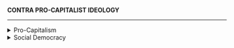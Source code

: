 **CONTRA PRO-CAPITALIST IDEOLOGY**

------------

</details>
<details markdown="1">
<summary>Pro-Capitalism</summary>

# **Pro-Capitalism**
**Work in progress, hoped to be split up into more specific sections down the road**

### 1. "Capitalism meets human needs better than socialism."

- [Navarro 1992](https://journals.sagepub.com/doi/abs/10.2190/B2TP-3R5M-Q7UP-DUA2)
  -  *“the evidence presented in this article shows that the **historical experience of socialism has not been one of failure**. To the contrary: it has been, for the most part, more successful than capitalism in improving the health conditions of the world’s populations”*

- [Providence College, Department of Sociology: Lena et al. 1993](https://journals.sagepub.com/doi/abs/10.2190/EQUY-ACG8-X59F-AE99)
  - “In general, **high levels of democracy and strong left-wing regimes are associated with positive health outcomes**, and strong right-wing regimes have populations with lower life expectancies and higher levels of various measures of mortality.“

- [American Journal of Public Health: McCartney, et al. 10](https://ajph.aphapublications.org/doi/10.2105/AJPH.2019.305001)
  - Neoliberal restructuring seems to be associated with **increased health inequalities and higher income inequality** with lower self-rated health and higher mortality.
  - Social democratic welfare states, higher public spending, fair trade policies, extensions to compulsory education provision, microfinance initiatives in low-income countries, health and safety policy, improved access to health care, and high-quality affordable housing have positive impacts on population health.
  - These showed that **income inequality was detrimental for health**, especially where the Gini coefficient (an indicator of income inequality where 1 represents all income going to 1 person and zero complete equality) is greater than 0.3,

- [United Nations: Chang et al. 07](https://esa.un.org/techcoop/documents/PN_SOEReformNote.pdf)
  - Markets are powerful mechanisms to promote economic development, but they often **fail to produce the economic dynamism and the social justice** that a sustainable economic development requires
  - **20 times more money** is spent on research on slimming drugs than on research on malaria, a disease that kills more than a million people every year.
  - Profit-seeking firms in industries that **provide basic goods and services may refus**e to serve less profitable customers, such as poor people or people living in remote areas.  
  - But state owned enterprises get bailed out! You can make the argument that *any* firm large and significant enough to the country will get bailed out:
    - In the late 1970s, the bankrupt Swedish shipbuilding industry was rescued through nationalization by the country's first right-wing government in 44 years, despite the fact that the government came to power with a pledge to reduce the size of the state
    - In the early 1980s,, the troubled US carmaker Chrysler was rescued by the Reagan administration which was at the vanguard of neoliberal market reforms at the time.
    - Chile was plunged into a financial crisis in 1982, following its premature and ill-designed financial liberalization in the late 1970s. Faced with the crisis, the Pinochet government which had come to power in the name of defending free markets, rescued the entire banking sector with public money
    - In Greece, the SOE sector is filled with former inefficient private firms, which were nationalized, thus bailed out, because of their political importance. It is no surprise that the Greek SOE sector has performed poorly
    - Whatabout-ism aside, it can be argued that even if state owned enterprises suffer from bailouts,

- [https://www.theguardian.com/commentisfree/2019/nov/22/progressive-politics-capitalism-unions-healthcare-education](https://www.theguardian.com/commentisfree/2019/nov/22/progressive-politics-capitalism-unions-healthcare-education)

- [United Nations 20](https://sdgs.un.org/goals/goal2)
  - Food insecurity has increased from 2014 to 2018 from **23.2% to 26.4%**
  -  Click on "Progress and Info" for this quote: "An estimated 26.4 per cent of the world population, about 2 billion persons, were affected by moderate or severe food insecurity in 2018, an increase from 23.2 per cent in 2014"
- That UN page doesn't mention climate change as a factor, but the 2020 Hunger Report certainly does. [https://hungerreport.org/2020/](https://hungerreport.org/2020/)
  - "Since 2015, the global hunger rate has been on the rise, and it is clear that climate change is a factor."
  - "Globally, one person in three has at least one form of malnutrition, and based on current trends, by 2030 it is expected to rise to one in two."
  - "The effects of climate change each year push tens of millions of people in dozens of countries into hunger."
  - "Under a business-as-usual scenario, greenhouse gas emissions from the crop and livestock sectors are expected to increase 30 to 40 percent by 2050."10

### 2. "Capitalism is democratic."

- [https://www.hamptonthink.org/s/parenti_democracy_for_the_few.pdf](https://www.hamptonthink.org/s/parenti_democracy_for_the_few.pdf)
- [Your Democracy is a Sham and Here's Why:](https://www.youtube.com/watch?v=oYodY6o172A)
  - Economic decisions are made privately by business owners then imposed onto employees. **Employees do not have a say in these decisions**.
    - This results in a dictatorship of the capitalist class. The **interests of capitalists are disproportionately represented** and ensures that the state ultimately reflects capitalist interest, REGARDLESS of the working class’ needs
    - This is why an overwhelming majority can support a policy and not have it passed
  - Political participation outside of voting itself is only possible if you own massive amounts of money, which can only result from **being a part of the capitalist class or playing with the interests of the capitalist class** since you are offered a life of abundance if you do
    - The capitalist class is able to use lobbying to ensure that the state exists to fulfill the needs of the bourgeoisie class
    - Achieving economic democracy through existing electoralism will only result in the **capitalist class doing everything in its power to remove socialist leaders from power**, either by removing funding from the leader or by military action

### 3. "Capitalism is eliminating global poverty."

- [https://braveneweurope.com/jason-hickel-a-letter-to-steven-pinker-and-bill-gates-for-that-matter-about-global-poverty](https://braveneweurope.com/jason-hickel-a-letter-to-steven-pinker-and-bill-gates-for-that-matter-about-global-poverty)
- [https://www.theguardian.com/commentisfree/2019/jan/29/bill-gates-davos-global-poverty-infographic-neoliberal](https://www.theguardian.com/commentisfree/2019/jan/29/bill-gates-davos-global-poverty-infographic-neoliberal)
- [https://www.academia.edu/21593862/The_True_Extent_of_Global_Poverty_and_Hunger_Questioning_the_Good_News_Narrative_of_the_Millennium_Development_Goals](https://www.academia.edu/21593862/The_True_Extent_of_Global_Poverty_and_Hunger_Questioning_the_Good_News_Narrative_of_the_Millennium_Development_Goals) 
- [http://wer.worldeconomicsassociation.org/files/WEA-WER-4-Woodward.pdf](http://wer.worldeconomicsassociation.org/files/WEA-WER-4-Woodward.pdf)
- [https://www.aljazeera.com/opinions/2014/8/21/exposing-the-great-poverty-reduction-lie/](https://www.aljazeera.com/opinions/2014/8/21/exposing-the-great-poverty-reduction-lie/) lotta links included
- [https://bunkerchan.xyz/.media/c0d12dac8a1d5404d8d22537996ed986-applicationpdf.pdf](https://bunkerchan.xyz/.media/c0d12dac8a1d5404d8d22537996ed986-applicationpdf.pdf) Article debunking the Millennium Development Goals of the UN and how global poverty has actually gotten worse and the only places that poverty has really gone down is in East Asia, particularly in China.
  - "*In 2010 (the final year of the MDGs' real data), the **total poverty headcount excluding China was exactly the same as it was in 1981**, at just over one billion people. In other words, while the MDGs lead us to believe that poverty has been decreasing around the world, in reality the only place this holds true is in China and East Asia. This is an important point, because **China and East Asia are some of the only places in the developing world that were not forcibly liberalised by the World Bank and the IMF. Everywhere else, poverty has been stagnant or getting worse, in aggregate**.*" (Page 5)
- [https://www.youtube.com/watch?v=A6VqV1T4uYs](https://www.youtube.com/watch?v=A6VqV1T4uYs) hakim video hakim video

### 4. "Capitalism has a better quality of life than socialism."

See [this section](https://source-library.github.io/socialism).

### 5. "Only capitalism can make major innovations, thanks to free market competition."

- It’s good to have mentioned competition, as that's the main driver of innovation here, not capitalism. The world wars and cold war brought about a lot of new innovation, not just in the military but also in various other fields - many of those innovations could be applied in other fields, e.g. nuclear bomb tech being refitted for power plants.
- Some innovations require lots of resources and few restrictions (e.g. making a profit), which is something which small businesses and many large firms aren't incentived to do. For example, the development of nuclear tech, rocket technology, and the US interstate highway system all revolutionized aspects of american life but would not have been possible with a profit motive restricting incentives and the lack of resources which is accessible only truly by a large state apparatus, like the US government.
- Capitalism can easily discourage innovation by forcing firms to stick to safe trends rather than innovate which tends to be a much higher financial risk
- [https://slate.com/technology/2013/09/entrepreneurs-or-the-state-innovation-comes-from-public-investment.html](https://slate.com/technology/2013/09/entrepreneurs-or-the-state-innovation-comes-from-public-investment.html) might also be useful, haven’t looked into it yet
- The iPhone wouldn’t exist in its modern form had it not been for essential public-sector innovations, research, and funding (e.g. [U.S. Department of Defense](https://www.businessinsider.com/the-us-military-is-responsible-for-almost-all-the-technology-in-your-iphone-2014-10), [National Science Foundation](https://www.aau.edu/university-research-made-your-smartphone-smart), [NASA and more](https://www.nationalgeographic.com/news/2017/04/science-march-funding-technology-genius/)). All giving the iPhone it’s famous multi-touch sensitive screen technology, its lithium ion battery, its voice recognition software known as Siri, the internet and cellular network it uses, its display, its GPS, and much more.
- A study from [Health Affairs](https://www.healthaffairs.org/doi/full/10.1377/hlthaff.2009.0917), a leading peer reviewed journal on health policy and research, looked at all patents approved by the FDA between 1988 and 2005, and finds that “**direct government funding is more important in the development of “priority-review” drugs—sometimes described as the most innovative new drugs—than it is for “standard-review” drugs.**” They also find that “**Government funding has played an indirect role** **by funding basic underlying research that is built on in the drug discovery process—in almost half of the drugs approved and in almost two-thirds (66%) of priority-review (the most innovative) drugs.**” In addition, **“In all cases, the public-sector influence was much greater on priority-review drugs than on those receiving a standard review.”**
- A study from [The New England Journal of Medicine](https://www.nejm.org/doi/full/10.1056/NEJMsa1008268) finds that through the past 40 years, 153 new FDA drugs that were approved came from public sector research institutions and that more than half of these drugs are used for the treatment or prevention of cancer or infectious diseases and that “**PSRI-discovered drugs are expected to have a disproportionately large therapeutic effect**”.
- [Hernandez et al. 19](https://www.healthaffairs.org/doi/10.1377/hlthaff.2018.05147) ([Relevant](https://www.npr.org/sections/health-shots/2019/01/07/682986630/prescription-drug-costs-driven-by-manufacturer-price-hikes-not-innovation) [articles](https://www.healthaffairs.org/do/10.1377/hblog20190228.636555/full/)) “In this retrospective study of pharmaceutical pricing data for 2005–16, we found that increases in the costs of specialty and generic drugs were driven by the entry of new drug products, but rising costs of brand-name drugs were largely due to inflation in existing medication prices.”
- [https://ajph.aphapublications.org/doi/10.2105/AJPH.2009.178491](https://ajph.aphapublications.org/doi/10.2105/AJPH.2009.178491)

### 6. "Capitalism is the only system that forces you to care about the needs of others."

How is this not true for other systems? Under feudalism, you were forced to care about those above you in the hierarchy, and to fulfill their needs. In the case of government, you usually need to satisfy the needs of your constituents at least to some extent if you don't want to be overthrown. In ancient hunter-gatherer tribes, if you didn't contribute to the group as a whole you were considered a lot less useful and more likely to be dumped. Why can't altruism not be considered a key component of all functional societies rather than just of capitalist societies specifically?

### 7. "Capitalism is voluntary."

- [https://www.youtube.com/watch?v=S_RcE2o08gA](https://www.youtube.com/watch?v=S_RcE2o08gA)

### 8. "Capitalism is embedded in human nature/has existed forever"

- [https://www.youtube.com/watch?v=hhE5-zBlmcw](https://www.youtube.com/watch?v=hhE5-zBlmcw)
- [https://docs.google.com/document/d/1AumVF0JV_dZrTSiW5z5L2oj9fj3pCLRcZTiqYyG-4bo/edit](https://docs.google.com/document/d/1AumVF0JV_dZrTSiW5z5L2oj9fj3pCLRcZTiqYyG-4bo/edit) This one mostly focuses on inherent/underestimated altruism. The best counter to this sort of thing would be a "selfish altruism" sort of argument but that sort of stuff is next to unfalsifiable and often rests more on assumption than proof, plus that doesn’t actually do anything to demonstrate that humans aren’t altruistic.
- [https://medium.com/arc-digital/socialism-and-human-nature-8e3640fdd775](https://medium.com/arc-digital/socialism-and-human-nature-8e3640fdd775) piece by Ben Burgis, addressing the arg specifically after breaking it down into 3 segments:
  - 1) Humans are inherently selfish.
  - 2) ???
  - 3) Socialism inevitably doesn’t work

![](https://github.com/source-library/source-library.github.io/blob/main/assets/contra-capitalism-01.png?raw=true)

### 9. "As the rich get richer, the poor also get richer. Wealth essentially trickles down from the capitalist class to the common worker."

- [https://www.theguardian.com/business/2012/jul/21/offshore-wealth-global-economy-tax-havens?CMP=Share_AndroidApp_Other](https://www.theguardian.com/business/2012/jul/21/offshore-wealth-global-economy-tax-havens?CMP=Share_AndroidApp_Other) 

- [https://www.imf.org/en/Publications/Staff-Discussion-Notes/Issues/2016/12/31/Causes-and-Consequences-of-Income-Inequality-A-Global-Perspective-42986](https://www.imf.org/en/Publications/Staff-Discussion-Notes/Issues/2016/12/31/Causes-and-Consequences-of-Income-Inequality-A-Global-Perspective-42986) 

- [https://www.journals.uchicago.edu/doi/10.1086/701424](https://www.journals.uchicago.edu/doi/10.1086/701424) 

- [http://www.levyinstitute.org/pubs/pn_15_4.pdf](http://www.levyinstitute.org/pubs/pn_15_4.pdf) 

- [https://www.washingtonpost.com/politics/2019/06/01/trump-is-giving-arthur-laffer-presidential-medal-freedom-economists-arent-laughing/?utm_term=.11924710b6ed](https://www.washingtonpost.com/politics/2019/06/01/trump-is-giving-arthur-laffer-presidential-medal-freedom-economists-arent-laughing/?utm_term=.11924710b6ed) 

- [https://www.varsity.co.uk/features/14162](https://www.varsity.co.uk/features/14162)

### 10. "Marxism/socialism/communism seeks total equality, which is impossible because total equality between individuals is impossible."

- [https://www.youtube.com/watch?v=pzQZ_NDEzVo](https://www.youtube.com/watch?v=pzQZ_NDEzVo)

### 11. "Capitalism is the most efficient system we have."

  - [https://www.youtube.com/watch?v=pdXGUZnaLS8](https://www.youtube.com/watch?v=pdXGUZnaLS8)

------------

</details>
<details markdown="1">
<summary>Social Democracy</summary>

# **Social Democracy**
**The welfare state of a social democratic society is only sustainable by imperialism.**

- [Moguldom Nation: Pedronicelli 19](https://moguldom.com/229503/african-countries-still-pay-500b-in-colonial-taxes-to-france-each-year/)
  - France continues to stall francophone Africa’s economic development by holding **50 percent of the foreign reserves of 12 countries** in its central bank, enriching itself with Africa’s wealth.
  - The African countries using the CFA franc **have no say in deciding key monetary policies that affect their people**, as these are determined by European countries as part of the European Union
  - The CFA franc is considered by some to be a **barrier to industrialization and economic development and does not stimulate trade integration** between fellow francophone nations or allow banks to provide adequate credit for their economies.

- [https://en.wikipedia.org/wiki/Unequal_exchange](https://en.wikipedia.org/wiki/Unequal_exchange)

- [https://www.reddit.com/r/communism/comments/f7g3dj/paying_one_half_of_the_poor_to_kill_the_other/](https://www.reddit.com/r/communism/comments/f7g3dj/paying_one_half_of_the_poor_to_kill_the_other/)

- [https://africasacountry.com/2019/07/confronting-monetary-imperialism-in-francophone-africa](https://africasacountry.com/2019/07/confronting-monetary-imperialism-in-francophone-africa)

</details>